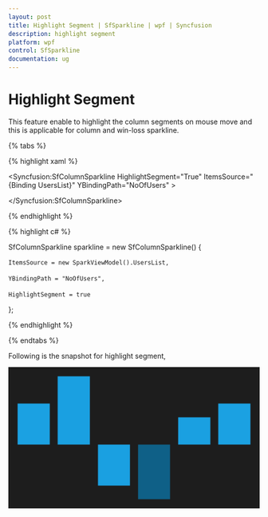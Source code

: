 ```yaml
---
layout: post
title: Highlight Segment | SfSparkline | wpf | Syncfusion
description: highlight segment
platform: wpf
control: SfSparkline
documentation: ug
---
```


# Highlight Segment

This feature enable to highlight the column segments on mouse move and this is applicable for column and win-loss sparkline.

{% tabs %}

{% highlight xaml %}

<Syncfusion:SfColumnSparkline HighlightSegment="True" ItemsSource="{Binding UsersList}" YBindingPath="NoOfUsers" >

</Syncfusion:SfColumnSparkline>
		
{% endhighlight %}  

{% highlight c# %}

SfColumnSparkline sparkline = new SfColumnSparkline()
{

    ItemsSource = new SparkViewModel().UsersList,

    YBindingPath = "NoOfUsers",

    HighlightSegment = true

};

{% endhighlight %}

{% endtabs %}

Following is the snapshot for highlight segment,

![](Highlight-Segment_images/Highlight-Segment_img1.png)